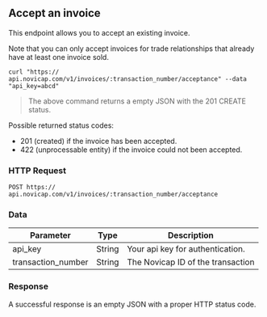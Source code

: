 ## Accept an invoice

This endpoint allows you to accept an existing invoice.

Note that you can only accept invoices for trade relationships that already have at least one invoice sold.

```shell
curl "https://  api.novicap.com/v1/invoices/:transaction_number/acceptance" --data "api_key=abcd"
```

> The above command returns a empty JSON with the 201 CREATE status.

Possible returned status codes:

- 201 (created) if the invoice has been accepted.
- 422 (unprocessable entity) if the invoice could not been accepted.

### HTTP Request

`POST https://  api.novicap.com/v1/invoices/:transaction_number/acceptance`

### Data

Parameter          | Type   | Description
-------------------|--------|----------------------------------
api_key            | String | Your api key for authentication.
transaction_number | String | The Novicap ID of the transaction

### Response

A successful response is an empty JSON with a proper HTTP status code.
